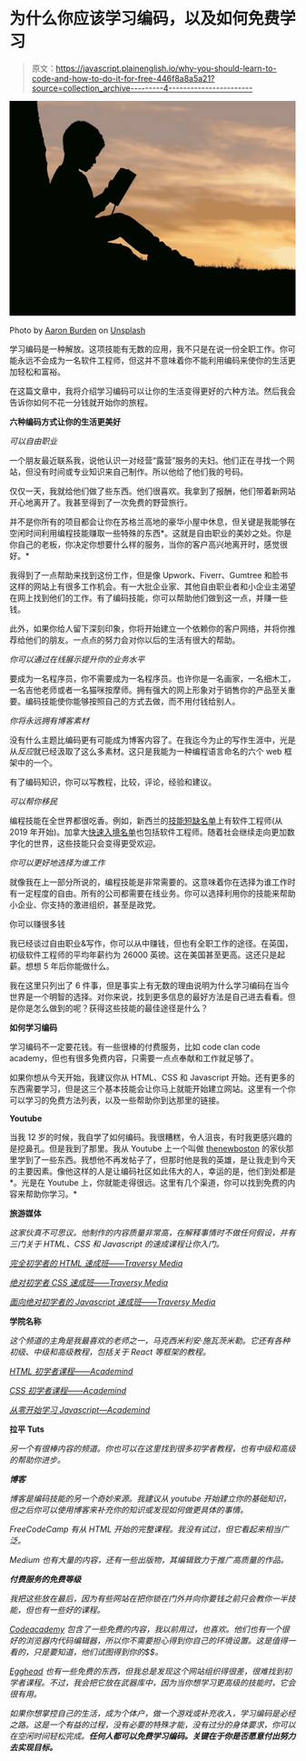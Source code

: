 # 为什么你应该学习编码，以及如何免费学习

> 原文：<https://javascript.plainenglish.io/why-you-should-learn-to-code-and-how-to-do-it-for-free-446f8a8a5a21?source=collection_archive---------4----------------------->

![](img/1141c0be6df387055e4a07a671c63c12.png)

Photo by [Aaron Burden](https://unsplash.com/@aaronburden?utm_source=unsplash&utm_medium=referral&utm_content=creditCopyText) on [Unsplash](https://unsplash.com/s/photos/learn?utm_source=unsplash&utm_medium=referral&utm_content=creditCopyText)

学习编码是一种解放。这项技能有无数的应用，我不只是在说一份全职工作。你可能永远不会成为一名软件工程师，但这并不意味着你不能利用编码来使你的生活更加轻松和富裕。

在这篇文章中，我将介绍学习编码可以让你的生活变得更好的六种方法。然后我会告诉你如何不花一分钱就开始你的旅程。

**六种编码方式让你的生活更美好**

*可以自由职业*

一个朋友最近联系我，说他认识一对经营“露营”服务的夫妇。他们正在寻找一个网站，但没有时间或专业知识来自己制作。所以他给了他们我的号码。

仅仅一天，我就给他们做了些东西。他们很喜欢。我拿到了报酬，他们带着新网站开心地离开了。我甚至得到了一次免费的野营旅行。

并不是你所有的项目都会让你在苏格兰高地的豪华小屋中休息，但关键是我能够在空闲时间利用编程技能赚取一些特殊的东西*。这就是自由职业的美妙之处。你是你自己的老板，你决定你想要什么样的服务，当你的客户高兴地离开时，感觉很好。*

我得到了一点帮助来找到这份工作，但是像 Upwork、Fiverr、Gumtree 和脸书这样的网站上有很多工作机会。有一大批企业家、其他自由职业者和小企业主渴望在网上找到他们的工作。有了编码技能，你可以帮助他们做到这一点，并赚一些钱。

此外，如果你给人留下深刻印象，你将开始建立一个依赖你的客户网络，并将你推荐给他们的朋友。一点点的努力会对你以后的生活有很大的帮助。

*你可以通过在线展示提升你的业务水平*

要成为一名程序员，你不需要成为一名程序员。也许你是一名画家，一名细木工，一名吉他老师或者一名猫咪按摩师。拥有强大的网上形象对于销售你的产品至关重要。编码技能使你能够按照自己的方式去做，而不用付钱给别人。

*你将永远拥有博客素材*

没有什么主题比编码更有可能成为博客内容了。在我迄今为止的写作生涯中，光是从*反应*就已经汲取了这么多素材。这只是我能为一种编程语言命名的六个 web 框架中的一个。

有了编码知识，你可以写教程，比较，评论，经验和建议。

*可以帮你移民*

编程技能在全世界都很吃香。例如，新西兰的[技能短缺名单](https://skillshortages.immigration.govt.nz/)上有软件工程师(从 2019 年开始)。加拿大[快速入境名单](https://www.immigration.ca/fast-track-high-demand-occupations#Occupation)也包括软件工程师。随着社会继续走向更加数字化的世界，这些技能只会变得更受欢迎。

*你可以更好地选择为谁工作*

就像我在上一部分所说的，编程技能是非常需要的。这意味着你在选择为谁工作时有一定程度的自由。所有的公司都需要在线业务。你可以选择利用你的技能来帮助小企业、你支持的激进组织，甚至是政党。

你可以赚很多钱

我已经谈过自由职业&写作，你可以从中赚钱，但也有全职工作的途径。在英国，初级软件工程师的平均年薪约为 26000 英镑。这在美国甚至更高。这还只是起薪。想想 5 年后你能做什么。

我在这里只列出了 6 件事，但是事实上有无数的理由说明为什么学习编码在当今世界是一个明智的选择。对你来说，找到更多信息的最好方法是自己进去看看。但是你是怎么做到的呢？获得这些技能的最佳途径是什么？

**如何学习编码**

学习编码不一定要花钱。有一些很棒的付费服务，比如 code clan code academy，但也有很多免费内容，只需要一点点奉献和工作就足够了。

如果你想从今天开始，我建议你从 HTML、CSS 和 Javascript 开始。还有更多的东西需要学习，但是这三个基本技能会让你马上就能开始建立网站。这里有一个你可以学习的免费方法列表，以及一些帮助你到达那里的链接。

**Youtube**

当我 12 岁的时候，我自学了如何编码。我很糟糕，令人沮丧，有时我更感兴趣的是挖鼻孔。但是我到了那里。我从 Youtube 上一个叫做 [thenewboston](https://www.youtube.com/user/thenewboston) 的家伙那里学到了一些东西。我想他不再发帖子了，但那时他是我的英雄，是让我走到今天的主要因素。像他这样的人是让编码社区如此伟大的人，幸运的是，他们到处都是*。光是在 Youtube 上，你就能走得很远。这里有几个渠道，你可以找到免费的内容来帮助你学习。*

**旅游媒体**

*这家伙真不可思议。他制作的内容质量非常高，在解释事情时不做任何假设，并有三门关于 HTML、CSS 和 Javascript 的速成课程让你入门。*

*[完全初学者的 HTML 速成班——Traversy Media](https://www.youtube.com/watch?v=UB1O30fR-EE)*

*[绝对初学者 CSS 速成班——Traversy Media](https://www.youtube.com/watch?v=yfoY53QXEnI)*

*[面向绝对初学者的 Javascript 速成班——Traversy Media](https://www.youtube.com/watch?v=hdI2bqOjy3c)*

**学院名称**

*这个频道的主角是我最喜欢的老师之一，马克西米利安·施瓦茨米勒。它还有各种初级、中级和高级教程，包括关于 React 等框架的教程。*

*[HTML 初学者课程——Academind](https://www.youtube.com/watch?v=OxOx3WI3Df4&list=PL55RiY5tL51rv_vo3TM3Byu71RYchX_l_)*

*[CSS 初学者课程——Academind](https://www.youtube.com/watch?v=wNX7lWzchow)*

*[从零开始学习 Javascript—Academind](https://www.youtube.com/watch?v=2qDywOS7VAc)*

**拉平 Tuts**

*另一个有很棒内容的频道。你也可以在这里找到很多初学者教程，也有中级和高级的帮助你进步。*

***博客***

*博客是编码技能的另一个奇妙来源。我建议从 youtube 开始建立你的基础知识，但之后你可以使用博客来补充你的知识或发现如何做更具体的事情。*

*FreeCodeCamp 有从 HTML 开始的完整课程。我没有试过，但它看起来相当广泛。*

*Medium 也有大量的内容，还有一些出版物，其编辑致力于推广高质量的作品。*

***付费服务的免费等级***

*我把这些放在最后，因为有些网站在把你锁在门外并向你要钱之前只会教你一半技能，但也有一些好的课程。*

*[Codeacademy](https://www.codecademy.com/catalog/subject/all) 包含了一些免费的内容，我以前用过，也喜欢。他们也有一个很好的浏览器内代码编辑器，所以你不需要担心得到你自己的环境设置。这是值得一看的，只是要知道，他们试图得到你的$$。*

*[Egghead](http://egghead.io) 也有一些免费的东西，但我总是发现这个网站组织得很差，很难找到初学者课程。不过，我会把它放在武器库中，因为当你想学习更高级的技能时，它会很有用。*

*如果你想掌控自己的生活，成为个体户，做一个游戏或补充收入，学习编码是必经之路。这是一个有益的过程，没有必要的特殊才能，没有过分的身体要求，你可以在空闲时间轻松完成。**任何人都可以免费学习编码。关键在于你是否愿意付出努力去实现目标。***